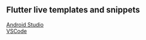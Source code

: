 ## Flutter live templates and snippets
[Android Studio](https://github.com/IvanAleksandrov94/flutter_live_templates_and_snippets/blob/main/Android%20Studio.md "Android Studio")<br/>
[VSCode](https://github.com/IvanAleksandrov94/flutter_live_templates_and_snippets/blob/main/VSCode.json "VSCode")

